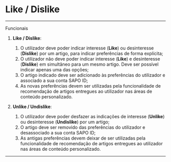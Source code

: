 # Like / Dislike

---

Funcionais

1. **Like / Dislike**:  
   1. O utilizador deve poder indicar interesse (**Like**) ou desinteresse (**Dislike**) por um artigo, para indicar preferências de forma explícita;  
   2. O utilizador não deve poder indicar interesse (**Like**) e desinteresse (**Dislike**) em simultâneo para um mesmo artigo. Deve ser possível indicar apenas uma das opções;  
   3. O artigo indicado deve ser adicionado às preferências do utilizador e associado a sua conta SAPO ID;  
   4. As novas preferências devem ser utilizadas pela funcionalidade de recomendação de artigos entregues ao utilizador nas áreas de conteúdo personalizado.

2. **Unlike / Undislike**:  
   1. O utilizador deve poder desfazer as indicações de interesse (**Unlike**) ou desinteresse (**Undislike**) por um artigo;  
   2. O artigo deve ser removido das preferências do utilizador e desassociado a sua conta SAPO ID;  
   3. As antigas preferências devem deixar de ser utilizadas pela funcionalidade de recomendação de artigos entregues ao utilizador nas áreas de conteúdo personalizado.

---


